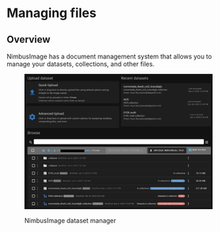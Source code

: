 # Managing files

## Overview

NimbusImage has a document management system that allows you to manage your datasets, collections, and other files.

<figure><img src="../../.gitbook/assets/image.png" alt=""><figcaption><p>NimbusImage dataset manager</p></figcaption></figure>
